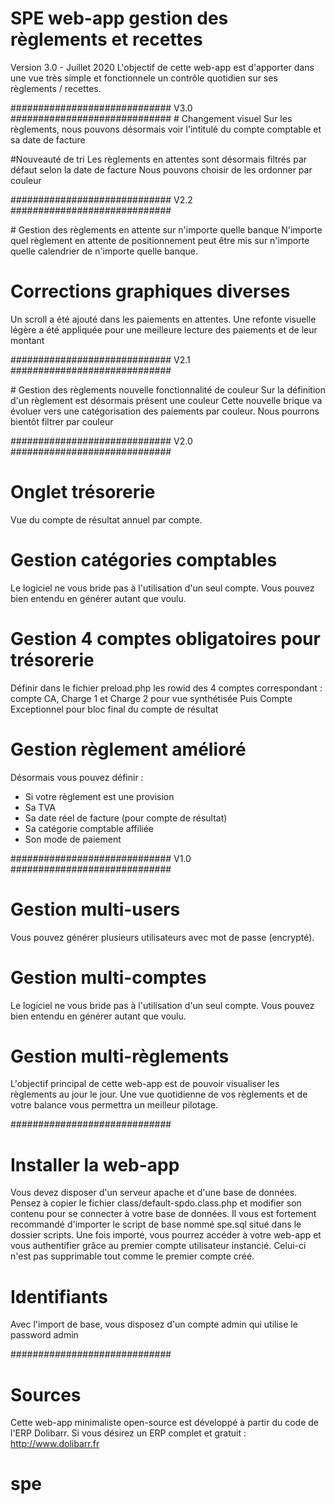 # SPE web-app gestion des règlements et recettes
Version 3.0 - Juillet 2020
L'objectif de cette web-app est d'apporter dans une vue très simple et fonctionnele un contrôle quotidien sur ses règlements / recettes.


#############################
V3.0
#############################
# Changement visuel
Sur les règlements, nous pouvons désormais voir l'intitulé du compte comptable et sa date de facture

#Nouveauté de tri
Les règlements en attentes sont désormais filtrés par défaut selon la date de facture
Nous pouvons choisir de les ordonner par couleur

#############################
V2.2
#############################

# Gestion des règlements en attente sur n'importe quelle banque
N'importe quel règlement en attente de positionnement peut être mis sur n'importe quelle calendrier de n'importe quelle banque.

# Corrections graphiques diverses
Un scroll a été ajouté dans les paiements en attentes. Une refonte visuelle légère a été appliquée pour une meilleure lecture des paiements et de leur montant 

#############################
V2.1
#############################

# Gestion des règlements nouvelle fonctionnalité de couleur
Sur la définition d'un règlement est désormais présent une couleur
Cette nouvelle brique va évoluer vers une catégorisation des paiements par couleur.
Nous pourrons bientôt filtrer par couleur

#############################
V2.0
#############################

# Onglet trésorerie
Vue du compte de résultat annuel par compte.

# Gestion catégories comptables
Le logiciel ne vous bride pas à l'utilisation d'un seul compte. Vous pouvez bien entendu en générer autant que voulu.

# Gestion 4 comptes obligatoires pour trésorerie
Définir dans le fichier preload.php les rowid des 4 comptes correspondant : compte CA, Charge 1 et Charge 2 pour vue synthétisée
Puis Compte Exceptionnel pour bloc final du compte de résultat

# Gestion règlement amélioré
Désormais vous pouvez définir :
- Si votre règlement est une provision
- Sa TVA
- Sa date réel de facture (pour compte de résultat)
- Sa catégorie comptable affiliée
- Son mode de paiement

#############################
V1.0
#############################

# Gestion multi-users 
Vous pouvez générer plusieurs utilisateurs avec mot de passe (encrypté).

# Gestion multi-comptes
Le logiciel ne vous bride pas à l'utilisation d'un seul compte. Vous pouvez bien entendu en générer autant que voulu.

# Gestion multi-règlements
L'objectif principal de cette web-app est de pouvoir visualiser les règlements au jour le jour. Une vue quotidienne de vos règlements et de votre balance vous permettra un meilleur pilotage.


#############################

# Installer la web-app
Vous devez disposer d'un serveur apache et d'une base de données.
Pensez à copier le fichier class/default-spdo.class.php et modifier son contenu pour se connecter à votre base de données.
Il vous est fortement recommandé d'importer le script de base nommé spe.sql situé dans le dossier scripts.
Une fois importé, vous pourrez accéder à votre web-app et vous authentifier grâce au premier compte utilisateur instancié. Celui-ci n'est pas supprimable tout comme le premier compte créé.

# Identifiants
Avec l'import de base, vous disposez d'un compte admin qui utilise le password admin


#############################

# Sources
Cette web-app minimaliste open-source est développé à partir du code de l'ERP Dolibarr.
Si vous désirez un ERP complet et gratuit : http://www.dolibarr.fr

# spe
